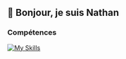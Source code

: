 ## 👋 Bonjour, je suis Nathan
### Compétences
[![My Skills](https://skillicons.dev/icons?i=html,css,php,wordpress,py,js,ts,nodejs,discordjs,express,cs,vscode,visualstudio,git,github,docker,mysql,postman,discord,figma,obsidian,linux,debian,mint,windows,raspberrypi)](https://skillicons.dev)
